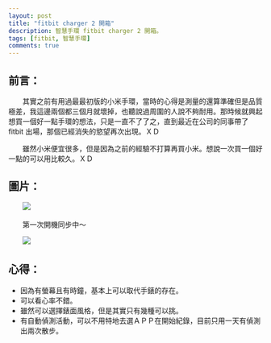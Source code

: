 ```yaml
---
layout: post
title: "fitbit charger 2 開箱"
description: 智慧手環 fitbit charger 2 開箱。
tags: [fitbit, 智慧手環]
comments: true
---
```


## 前言：

　　其實之前有用過最最初版的小米手環，當時的心得是測量的還算準確但是品質極差，我這邊兩個都三個月就壞掉，也聽說過周圍的人說不夠耐用。那時候就興起想買一個好一點手環的想法，只是一直不了了之，直到最近在公司的同事帶了 fitbit 出場，那個已經消失的慾望再次出現。ＸＤ

　　雖然小米便宜很多，但是因為之前的經驗不打算再買小米。想說一次買一個好一點的可以用比較久。ＸＤ

## 圖片：

　　<img src="{{ site.baseurl }}/img/posts/2016-11-11/1.jpg">

　　第一次開機同步中～

　　<img src="{{ site.baseurl }}/img/posts/2016-11-11/2.jpg">

## 心得：

* 因為有螢幕且有時鐘，基本上可以取代手錶的存在。
* 可以看心率不錯。
* 雖然可以選擇錶面風格，但是其實只有幾種可以挑。
* 有自動偵測活動，可以不用特地去選ＡＰＰ在開始紀錄，目前只用一天有偵測出兩次散步。
